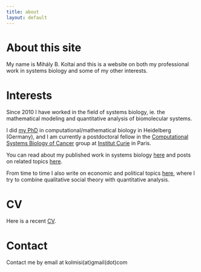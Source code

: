 ```yaml
---
title: about
layout: default
---
```


# About this site
My name is Mihály B. Koltai and this is a website on both my professional work in systems biology and some of my other interests.

# Interests

Since 2010 I have worked in the field of systems biology, ie. the mathematical modeling and quantitative analysis of biomolecular systems.

I did [my PhD](https://archiv.ub.uni-heidelberg.de/volltextserver/20847/) in computational/mathematical biology in Heidelberg (Germany), and I am currently a postdoctoral fellow in the [Computational Systems Biology of Cancer](https://sysbio.curie.fr) group at [Institut Curie](https://institut-curie.org) in Paris.  

You can read about my published work in systems biology [here](https://mbkoltai.github.io/papers/) and posts on related topics [here](https://mbkoltai.github.io/blog/).

From time to time I also write on economic and political topics [here](https://mbkoltai.github.io/ecopol), where I try to combine qualitative social theory with quantitative analysis.

# CV

Here is a recent [CV](images/CV.pdf).

# Contact

Contact me by email at kolmisi(at)gmail(dot)com
